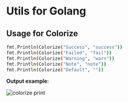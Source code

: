 # Utils for Golang


## Usage for Colorize

```bash
fmt.Println(Colorize("Success", "success"))
fmt.Println(Colorize("Failed", "fail"))
fmt.Println(Colorize("Warning", "warn"))
fmt.Println(Colorize("Note", "note"))
fmt.Println(Colorize("Default", ""))
```

**Output example**:

![colorize print](./image/color-print.jpg)